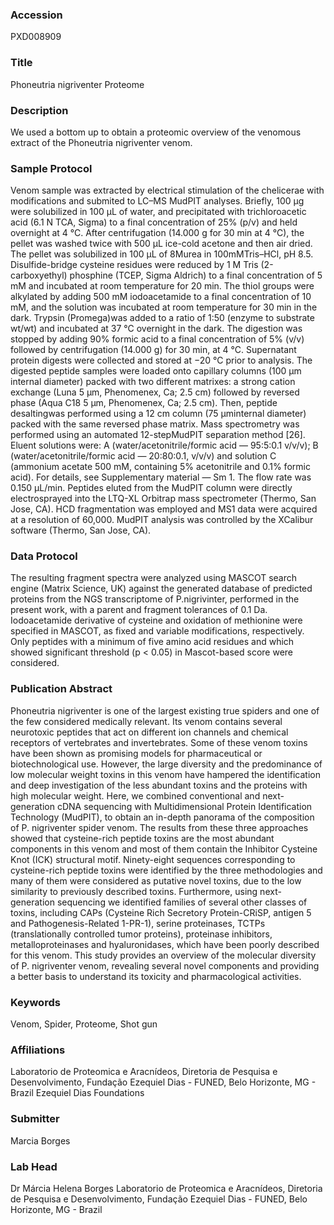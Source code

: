 ### Accession
PXD008909

### Title
Phoneutria nigriventer Proteome

### Description
We used a bottom up to obtain a proteomic overview of the venomous extract of the Phoneutria nigriventer venom.

### Sample Protocol
Venom sample was extracted by electrical stimulation of the chelicerae with modifications and submited to LC–MS MudPIT analyses. Briefly, 100 μg were solubilized in 100 μL of water, and precipitated with trichloroacetic acid (6.1 N TCA, Sigma) to a final concentration of 25% (p/v) and held overnight at 4 °C. After centrifugation (14.000 g for 30 min at 4 °C), the pellet was washed twice with 500 μL ice-cold acetone and then air dried. The pellet was solubilized in 100 μL of 8Murea in 100mMTris–HCl, pH 8.5. Disulfide-bridge cysteine residues were reduced by 1 M Tris (2-carboxyethyl) phosphine (TCEP, Sigma Aldrich) to a final concentration of 5 mM and incubated at room temperature for 20 min. The thiol groups were alkylated by adding 500 mM iodoacetamide to a final concentration of 10 mM, and the solution was incubated at room temperature for 30 min in the dark. Trypsin (Promega)was added to a ratio of 1:50 (enzyme to substrate wt/wt) and incubated at 37 °C overnight in the dark. The digestion was stopped by adding 90% formic acid to a final concentration of 5% (v/v) followed by centrifugation (14.000 g) for 30 min, at 4 °C. Supernatant protein digests were collected and stored at −20 °C prior to analysis. The digested peptide samples were loaded onto capillary columns (100 μm internal diameter) packed with two different matrixes: a strong cation exchange (Luna 5 μm, Phenomenex, Ca; 2.5 cm) followed by reversed phase (Aqua C18 5 μm, Phenomenex, Ca; 2.5 cm). Then, peptide desaltingwas performed using a 12 cm column (75 μminternal diameter) packed with the same reversed phase matrix. Mass spectrometry was performed using an automated 12-stepMudPIT separation method [26]. Eluent solutions were: A (water/acetonitrile/formic acid — 95:5:0.1 v/v/v); B (water/acetonitrile/formic acid — 20:80:0.1, v/v/v) and solution C (ammonium acetate 500 mM, containing 5% acetonitrile and 0.1% formic acid). For details, see Supplementary material — Sm 1. The flow rate was 0.150 μL/min. Peptides eluted from the MudPIT column were directly electrosprayed into the LTQ-XL Orbitrap mass spectrometer (Thermo, San Jose, CA). HCD fragmentation was employed and MS1 data were acquired at a resolution of 60,000. MudPIT analysis was controlled by the XCalibur software (Thermo, San Jose, CA).

### Data Protocol
The resulting fragment spectra were analyzed using MASCOT search engine (Matrix Science, UK) against the generated database of predicted proteins from the NGS transcriptome of P.nigrivinter, performed in the present work, with a parent and fragment tolerances of 0.1 Da. Iodoacetamide derivative of cysteine and oxidation of methionine were specified in MASCOT, as fixed and variable modifications, respectively. Only peptides with a minimum of five amino acid residues and which showed significant threshold (p < 0.05) in Mascot-based score were considered.

### Publication Abstract
Phoneutria nigriventer is one of the largest existing true spiders and one of the few considered medically relevant. Its venom contains several neurotoxic peptides that act on different ion channels and chemical receptors of vertebrates and invertebrates. Some of these venom toxins have been shown as promising models for pharmaceutical or biotechnological use. However, the large diversity and the predominance of low molecular weight toxins in this venom have hampered the identification and deep investigation of the less abundant toxins and the proteins with high molecular weight. Here, we combined conventional and next-generation cDNA sequencing with Multidimensional Protein Identification Technology (MudPIT), to obtain an in-depth panorama of the composition of P. nigriventer spider venom. The results from these three approaches showed that cysteine-rich peptide toxins are the most abundant components in this venom and most of them contain the Inhibitor Cysteine Knot (ICK) structural motif. Ninety-eight sequences corresponding to cysteine-rich peptide toxins were identified by the three methodologies and many of them were considered as putative novel toxins, due to the low similarity to previously described toxins. Furthermore, using next-generation sequencing we identified families of several other classes of toxins, including CAPs (Cysteine Rich Secretory Protein-CRiSP, antigen 5 and Pathogenesis-Related 1-PR-1), serine proteinases, TCTPs (translationally controlled tumor proteins), proteinase inhibitors, metalloproteinases and hyaluronidases, which have been poorly described for this venom. This study provides an overview of the molecular diversity of P. nigriventer venom, revealing several novel components and providing a better basis to understand its toxicity and pharmacological activities.

### Keywords
Venom, Spider, Proteome, Shot gun

### Affiliations
Laboratorio de Proteomica e Aracnídeos, Diretoria de Pesquisa e Desenvolvimento, Fundação Ezequiel Dias - FUNED, Belo Horizonte, MG - Brazil
Ezequiel Dias Foundations

### Submitter
Marcia Borges

### Lab Head
Dr Márcia Helena Borges
Laboratorio de Proteomica e Aracnídeos, Diretoria de Pesquisa e Desenvolvimento, Fundação Ezequiel Dias - FUNED, Belo Horizonte, MG - Brazil


